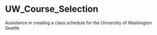 # UW_Course_Selection
Assistance in creating a class schedule for the University of Washington Seattle
